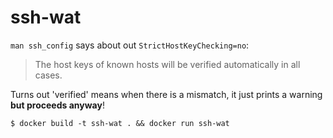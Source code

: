 # ssh-wat

`man ssh_config` says about out `StrictHostKeyChecking=no`:

> The host keys of known hosts will be verified automatically in all cases.

Turns out 'verified' means when there is a mismatch, it just prints a warning **but proceeds anyway**!

```console
$ docker build -t ssh-wat . && docker run ssh-wat
```
